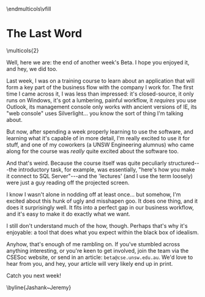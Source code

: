 \endmulticols\vfill

The Last Word
=============

\multicols{2}

Well, here we are: the end of another week's Beta.  I hope you enjoyed
it, and hey, we did too.

Last week, I was on a training course to learn about an application
that will form a key part of the business flow with the company I work
for.  The first time I came across it, I was less than impressed: it's
closed-source, it only runs on Windows, it's got a lumbering, painful
workflow, it _requires_ you use Outlook, its management console only
works with ancient versions of IE, its "web console" uses
Silverlight... you know the sort of thing I'm talking about.

But now, after spending a week properly learning to use the software,
and learning what it's capable of in more detail, I'm really excited
to use it for stuff, and one of my coworkers (a UNSW Engineering
alumnus) who came along for the course was _really_ quite excited
about the software too.

And that's weird.  Because the course itself was quite peculiarly
structured---the introductory task, for example, was essentially,
"here's how you make it connect to SQL Server"---and the 'lectures'
(and I use the term loosely) were just a guy reading off the projected
screen.

I know I wasn't alone in nodding off at least once... but somehow, I'm
excited about this hunk of ugly and misshapen goo.  It does one thing,
and it does it surprisingly well.  It fits into a perfect gap in our
business workflow, and it's easy to make it do exactly what we want.

I still don't understand much of the how, though.  Perhaps that's why
it's enjoyable: a tool that does what you expect within the black box
of idealism.

Anyhow, that's enough of me rambling on.  If you've stumbled across
anything interesting, or you're keen to get involved, join the team
via the CSESoc website, or send in an article: `beta@cse.unsw.edu.au`.
We'd love to hear from you, and hey, your article will very likely end
up in print.

Catch you next week!

\byline{Jashank~Jeremy}
